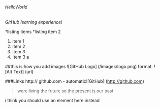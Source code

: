 ###### HelloWorld
*GitHub learning experience!*

*listing 
items
*listing 
item 2

1. item 1 
2. item 2
3. item 3
  1. Item 3 a

##this is how you add images 
![GitHub Logo] (/images/logo.png)
format: ![Alt Text] (url)

###Links
http:// github.com - automatic![GitHub] (http://github.com)

>were living the future so
>the present is our past

i think you should use an <addr> element here instead

